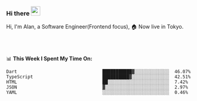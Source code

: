 ### Hi there <img src="https://media.giphy.com/media/hvRJCLFzcasrR4ia7z/giphy.gif" width="25px">

<!-- ![visitors](https://visitor-badge.glitch.me/badge?page_id=dislfyer.dislfyer) -->

Hi, I'm Alan, a Software Engineer(Frontend focus), 🏠 Now live in Tokyo.

<br/>
<br/>

📊 **This Week I Spent My Time On:**


<!--START_SECTION:waka-->

```text
Dart                                ███████████▓░░░░░░░░░░░░░  46.07%
TypeScript                          ██████████▓░░░░░░░░░░░░░░  42.51%
HTML                                ██░░░░░░░░░░░░░░░░░░░░░░░  7.42%
JSON                                ▓░░░░░░░░░░░░░░░░░░░░░░░░  2.97%
YAML                                ░░░░░░░░░░░░░░░░░░░░░░░░░  0.46%
```

<!--END_SECTION:waka-->

<!--
**About Me:**
 -->
